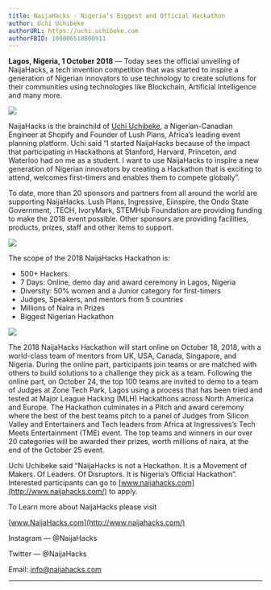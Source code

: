 ```yaml
---
title: NaijaHacks - Nigeria’s Biggest and Official Hackathon
author: Uchi Uchibeke
authorURL: https://uchi.uchibeke.com
authorFBID: 100006518800911
---
```


**Lagos, Nigeria, 1 October 2018** — Today sees the official unveiling of
NaijaHacks, a tech invention competition that was started to inspire a
generation of Nigerian innovators to use technology to create solutions for
their communities using technologies like Blockchain, Artificial Intelligence
and many more.

![](https://cdn-images-1.medium.com/max/2000/1*cYaAh_3csb88f2As3RBhhQ.jpeg)

<!--truncate-->

NaijaHacks is the brainchild of [Uchi
Uchibeke](https://www.linkedin.com/in/nickku/), a Nigerian-Canadian Engineer at
Shopify and Founder of Lush Plans, Africa’s leading event planning platform.
Uchi said “I started NaijaHacks because of the impact that participating in
Hackathons at Stanford, Harvard, Princeton, and Waterloo had on me as a student.
I want to use NaijaHacks to inspire a new generation of Nigerian innovators by
creating a Hackathon that is exciting to attend, welcomes first-timers and
enables them to compete globally”.

To date, more than 20 sponsors and partners from all around the world are
supporting NaijaHacks. Lush Plans, Ingressive, Eiinspire, the Ondo State
Government, .TECH, IvoryMark, STEMHub Foundation are providing funding to make
the 2018 event possible. Other sponsors are providing facilities, products,
prizes, staff and other items to support.

![](https://cdn-images-1.medium.com/max/1600/1*hlzFKOZhE90COGSN5BjqRA.png)

The scope of the 2018 NaijaHacks Hackathon is:

- 500+ Hackers.
- 7 Days: Online, demo day and award ceremony in Lagos, Nigeria
- Diversity: 50% women and a Junior category for first-timers
- Judges, Speakers, and mentors from 5 countries
- Millions of Naira in Prizes
- Biggest Nigerian Hackathon

![](https://cdn-images-1.medium.com/max/1600/1*ECuSlC2COqGIdMcroAqM-g.jpeg)

The 2018 NaijaHacks Hackathon will start online on October 18, 2018, with a
world-class team of mentors from UK, USA, Canada, Singapore, and Nigeria. During
the online part, participants join teams or are matched with others to build
solutions to a challenge they pick as a team. Following the online part, on
October 24, the top 100 teams are invited to demo to a team of Judges at Zone
Tech Park, Lagos using a process that has been tried and tested at Major League
Hacking (MLH) Hackathons across North America and Europe. The Hackathon
culminates in a Pitch and award ceremony where the best of the best teams pitch
to a panel of Judges from Silicon Valley and Entertainers and Tech leaders from
Africa at Ingressives’s Tech Meets Entertainment (TME) event. The top teams and
winners in our over 20 categories will be awarded their prizes, worth millions
of naira, at the end of the October 25 event.

Uchi Uchibeke said “NaijaHacks is not a Hackathon. It is a Movement of Makers.
Of Leaders. Of Disruptors. It is Nigeria’s Official Hackathon”. Interested
participants can go to [www.naijahacks.com](http://www.naijahacks.com/) to
apply.

To Learn more about NaijaHacks please visit

[www.NaijaHacks.com](http://www.naijahacks.com/)

Instagram — @NaijaHacks

Twitter — @NaijaHacks

Email: info@naijahacks.com

---
